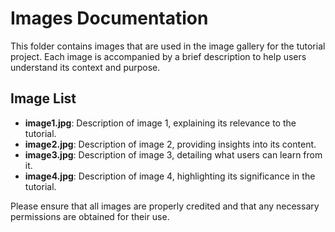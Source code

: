 # Images Documentation

This folder contains images that are used in the image gallery for the tutorial project. Each image is accompanied by a brief description to help users understand its context and purpose.

## Image List

- **image1.jpg**: Description of image 1, explaining its relevance to the tutorial.
- **image2.jpg**: Description of image 2, providing insights into its content.
- **image3.jpg**: Description of image 3, detailing what users can learn from it.
- **image4.jpg**: Description of image 4, highlighting its significance in the tutorial.

Please ensure that all images are properly credited and that any necessary permissions are obtained for their use.